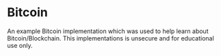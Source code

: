 # Bitcoin
An example Bitcoin implementation which was used to help learn about Bitcoin/Blockchain. This implementations is unsecure and for educational use only.
